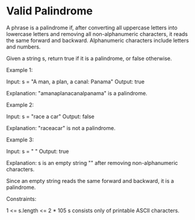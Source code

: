 # Valid Palindrome

A phrase is a palindrome if, after converting all uppercase letters into lowercase letters and removing all non-alphanumeric characters, it reads the same forward and backward. Alphanumeric characters include letters and numbers.

Given a string s, return true if it is a palindrome, or false otherwise.

 

Example 1:

Input: s = "A man, a plan, a canal: Panama"
Output: true

Explanation: "amanaplanacanalpanama" is a palindrome.


Example 2:

Input: s = "race a car"
Output: false

Explanation: "raceacar" is not a palindrome.


Example 3:

Input: s = " "
Output: true

Explanation: s is an empty string "" after removing non-alphanumeric characters.

Since an empty string reads the same forward and backward, it is a palindrome.
 

Constraints:

1 <= s.length <= 2 * 105
s consists only of printable ASCII characters.